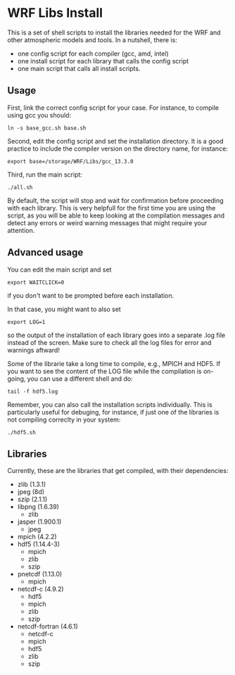 # WRF Libs Install

This is a set of shell scripts to install the libraries needed for the
WRF and other atmospheric models and tools. In a nutshell, there is:

- one config script for each compiler (gcc, amd, intel)
- one install script for each library that calls the config script
- one main script that calls all install scripts. 

## Usage

First, link the correct config script for your case. For instance, to
compile using gcc you should:

```
ln -s base_gcc.sh base.sh
```

Second, edit the config script and set the installation directory. It
is a good practice to include the compiler version on the directory
name, for instance:
```
export base=/storage/WRF/Libs/gcc_13.3.0 
```

Third, run the main script:

```
./all.sh
```

By default, the script will stop and wait for confirmation before
proceeding with each library. This is very helpfull for the first time
you are using the script, as you will be able to keep looking at the
compilation messages and detect any errors or weird warning messages
that might require your attention.

## Advanced usage

You can edit the main script and set
```
export WAITCLICK=0
```
if you don't want to be prompted before each installation. 

In that case, you might want to also set
```
export LOG=1
```

so the output of the installation of each library goes into a separate
.log file instead of the screen. Make sure to check all the log files
for error and warnings aftward!

Some of the librarie take a long time to compile, e.g., MPICH and
HDF5. If you want to see the content of the LOG file while the compilation is
on-going, you can use a different shell and do: 
```
tail -f hdf5.log
```

Remember, you can also call the installation scripts
individually. This is particularly useful for debuging, for instance,
if just one of the libraries is not compiling correclty in your
system:
```
./hdf5.sh
```

## Libraries

Currently, these are the libraries that get compiled, with their
dependencies:

- zlib (1.3.1)
- jpeg (8d)
- szip (2.1.1)
- libpng (1.6.39)
  - zlib
- jasper (1.900.1)
  - jpeg
- mpich (4.2.2)
- hdf5 (1.14.4-3)
  - mpich
  - zlib
  - szip
- pnetcdf (1.13.0)
  - mpich
- netcdf-c (4.9.2)
  - hdf5
  - mpich
  - zlib
  - szip
- netcdf-fortran (4.6.1)
  - netcdf-c
  - mpich
  - hdf5
  - zlib
  - szip



